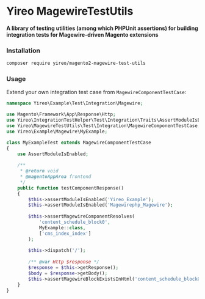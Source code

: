 # Yireo MagewireTestUtils

**A library of testing utilities (among which PHPUnit assertions) for building integration tests for Magewire-driven Magento extensions**

### Installation
```bash
composer require yireo/magento2-magewire-test-utils
```

### Usage
Extend your own integration test case from `MagewireComponentTestCase`:
```php
namespace Yireo\Example\Test\Integration\Magewire;

use Magento\Framework\App\Response\Http;
use Yireo\IntegrationTestHelper\Test\Integration\Traits\AssertModuleIsEnabled;
use Yireo\MagewireTestUtils\Test\Integration\MagewireComponentTestCase;
use Yireo\Example\Magewire\MyExample;

class MyExampleTest extends MagewireComponentTestCase
{
    use AssertModuleIsEnabled;
    
    /**
     * @return void
     * @magentoAppArea frontend
     */
    public function testComponentResponse()
    {
        $this->assertModuleIsEnabled('Yireo_Example');
        $this->assertModuleIsEnabled('Magewirephp_Magewire');
        
        $this->assertMagewireComponentResolves(
            'content_schedule_block0',
            MyExample::class,
            ['cms_index_index']
        );
        
        $this->dispatch('/');
        
        /** @var Http $response */
        $response = $this->getResponse();
        $body = $response->getBody();
        $this->assertMagewireBlockExistsInHtml('content_schedule_block0', $body);
    }
}
```